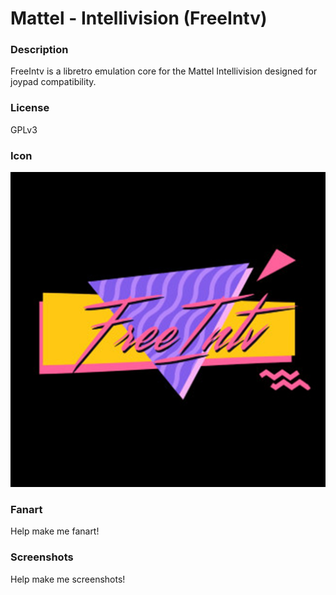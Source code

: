 # Mattel - Intellivision (FreeIntv)

### Description

FreeIntv is a libretro emulation core for the Mattel Intellivision designed for joypad compatibility.

### License

GPLv3

### Icon

![Mattel - Intellivision (FreeIntv) icon](game.libretro.freeintv/resources/icon.png)

### Fanart

Help make me fanart!

### Screenshots

Help make me screenshots!
